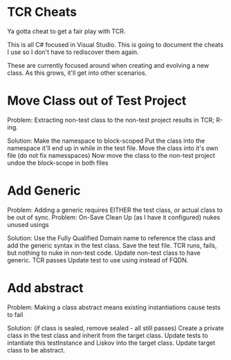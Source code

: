 # TCR Cheats
Ya gotta cheat to get a fair play with TCR.

This is all C# focused in Visual Studio. This is going to document the cheats I use so I don't have to rediscover them again.

These are currently focused around when creating and evolving a new class. As this grows, it'll get into other scenarios.

# Move Class out of Test Project
Problem: Extracting non-test class to the non-test project results in TCR; R-ing.

Solution:
Make the namespace to block-scoped
Put the class into the namespace it'll end up in while in the test file.
Move the class into it's own file (do not fix namesspaces)
Now move the class to the non-test project
undoe the block-scope in both files


# Add Generic
Problem: Adding a generic requires EITHER the test class, or actual class to be out of sync.
Problem: On-Save Clean Up (as I have it configured) nukes unused usings

Solution:
Use the Fully Qualified Domain name to reference the class and add the generic syntax in the test class.
Save the test file. TCR runs, fails, but nothing to nuke in non-test code.
Update non-test class to have generic.
TCR passes
Update test to use using instead of FQDN.

# Add abstract
Problem: Making a class abstract means existing instantiations cause tests to fail

Solution:
(if class is sealed, remove sealed - all still passes)
Create a private class in the test class and inherit from the target class.
Update tests to intantiate this testInstance and Liskov into the target class.
Update target class to be abstract.
